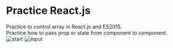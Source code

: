 # Practice React.js

Practice to control array in React.js and ES2015.  
Practice how to pass prop or state from component to component.  
![start](http://postfiles3.naver.net/MjAxNzExMjNfMTkg/MDAxNTExNDIxODYzNDYx.5xlAT1wbuP7KFZHYWIjH53bqL__HxBc1ZmqVuziuffMg.d_mnH1hk9yQqCZ2S1xWnQGVXQ5m43Jh3YD5fcXkGqAsg.PNG.ninanung/%EC%8A%A4%ED%81%AC%EB%A6%B0%EC%83%B7_2017-11-23_16.23.21.png?type=w773)
![input](http://postfiles5.naver.net/MjAxNzExMjNfMTcw/MDAxNTExNDIxODYzNDYz.SX0E77ydqLh4V_AWUYqK7z3nJlL-nuHg1kEG-yNRc5Eg.ZZttdmpHqJrlH4WFHdm29AfXH6TPPnk1omeLWGXU4rkg.PNG.ninanung/%EC%8A%A4%ED%81%AC%EB%A6%B0%EC%83%B7_2017-11-23_16.23.40.png?type=w773)
